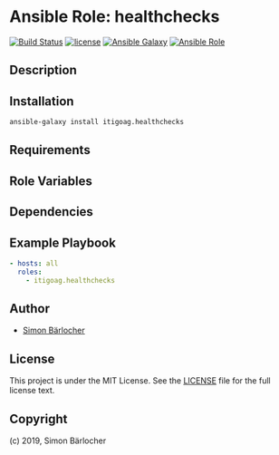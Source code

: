 # Ansible Role: healthchecks

[![Build Status](https://img.shields.io/travis/itigoag/ansible.healthchecks.svg?branch=master&style=popout-square)](https://travis-ci.org/itigoag/ansible.healthchecks) [![license](https://img.shields.io/github/license/mashape/apistatus.svg?style=popout-square)](https://sbaerlo.ch/licence) [![Ansible Galaxy](https://img.shields.io/badge/ansible--galaxy-healthchecks-blue.svg?style=popout-square)](https://galaxy.ansible.com/itigoag/healthchecks) [![Ansible Role](https://img.shields.io/ansible/role/d/id.svg?style=popout-square)](https://galaxy.ansible.com/itigoag/healthchecks)

## Description

## Installation

```bash
ansible-galaxy install itigoag.healthchecks
```

## Requirements

## Role Variables

## Dependencies

## Example Playbook

```yml
- hosts: all
  roles:
    - itigoag.healthchecks
```

## Author

- [Simon Bärlocher](https://sbaerlocher.ch)

## License

This project is under the MIT License. See the [LICENSE](https://sbaerlo.ch/licence) file for the full license text.

## Copyright

(c) 2019, Simon Bärlocher
